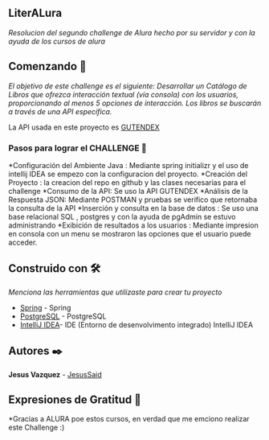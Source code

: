 ## LiterALura

_Resolucion del segundo challenge de Alura hecho por su servidor y con la ayuda de los cursos de alura_

## Comenzando 🚀

_El objetivo de este challenge es el siguiente:  Desarrollar un Catálogo de Libros que ofrezca interacción textual (vía consola) con los usuarios, proporcionando al menos 5 opciones de interacción. Los libros se buscarán a través de una API específica._

La API usada en este proyecto es [GUTENDEX](https://gutendex.com/)


### Pasos para lograr el CHALLENGE 🔧

*Configuración del Ambiente Java : Mediante spring initializr y el uso de intellij IDEA se empezo con la configuracion del proyecto.
*Creación del Proyecto : la creacion del repo en github y las clases necesarias para el challenge 
*Consumo de la API: Se uso la API GUTENDEX
*Análisis de la Respuesta JSON: Mediante POSTMAN y pruebas se verifico que retornaba la consulta de la API
*Inserción y consulta en la base de datos : Se uso una base relacional SQL , postgres y con la ayuda de pgAdmin se estuvo administrando
*Exibición de resultados a los usuarios : Mediante impresion en consola con un menu se mostraron las opciones que el usuario puede acceder.


## Construido con 🛠️

_Menciona las herramientas que utilizaste para crear tu proyecto_

* [Spring](https://start.spring.io/) - Spring 
* [PostgreSQL](https://www.postgresql.org/download/) - PostgreSQL
* [IntelliJ IDEA](https://www.jetbrains.com/es-es/idea/download/?section=windows)- IDE (Entorno de desenvolvimento integrado) IntelliJ IDEA

## Autores ✒️

**Jesus Vazquez**  - [JesusSaid](https://github.com/JesusSaid)

## Expresiones de Gratitud 🎁

*Gracias a ALURA poe estos cursos, en verdad que me emciono realizar este Challenge :)



